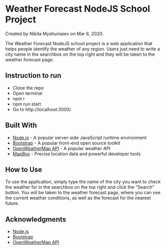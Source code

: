 # Weather Forecast NodeJS School Project

Created by Nikita Myshuniaiev on Mar 6, 2020.

The Weather Forecast NodeJS school project is a web application that helps people identify the weather of any region. Users just need to write a city name in the searchbox on the top right and they will be taken to the weather forecast page.

## Instruction to run

- Clone the repo
- Open terminal
- npm i
- npm run start
- Go to http://localhost:3000/

## Built With

* [Node.js](https://nodejs.org/en/) - A popular server-side JavaScript runtime environment
* [Bootstrap](https://getbootstrap.com/) - A popular front-end open source toolkit
* [OpenWeatherMap API](https://openweathermap.org/api) - A popular weather API
* [MapBox](https://www.mapbox.com/) - Precise location data and powerful developer tools 

## How to Use

To use the application, simply type the name of the city you want to check the weather for in the searchbox on the top right and click the "Search" button. You will be taken to the weather forecast page, where you can see the current weather conditions, as well as the forecast for the nearest future.

## Acknowledgments

* [Node.js](https://nodejs.org/en/)
* [Bootstrap](https://getbootstrap.com/)
* [OpenWeatherMap API](https://openweathermap.org/api)
